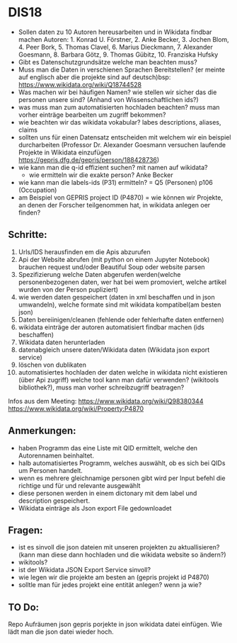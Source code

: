 # DIS18

* Sollen daten zu 10 Autoren hereusarbeiten und in Wikidata findbar machen Autoren: 1. Konrad U. Förstner, 2. Anke Becker, 3. Jochen Blom, 4. Peer Bork, 5. Thomas Clavel, 6. Marius Dieckmann, 7. Alexander Goesmann, 8. Barbara Götz, 9. Thomas Gübitz, 10. Franziska Hufsky  
* Gibt es Datenschutzgrundsätze welche man beachten muss?
* Muss man die Daten in verschienen Sprachen Bereitstellen? (er meinte auf englisch aber die projekte sind auf deutsch)bsp: https://www.wikidata.org/wiki/Q18744528
* Was machen wir bei häufigen Namen? wie stellen wir sicher das die personen unsere sind? (Anhand von Wissenschaftlichen ids?)
* was muss man zum automatisierten hochladen beachten? muss man vorher einträge bearbeiten um zugriff bekommen?
* wie beachten wir das wikidata vokabular? labes descriptions, aliases, claims
* sollten uns für einen Datensatz entscheiden mit welchem wir ein beispiel durcharbeiten (Professor Dr. Alexander Goesmann versuchen laufende Projekte in Wikidata einzufügen https://gepris.dfg.de/gepris/person/188428736)
* wie kann man die q-id effizient suchen? mit namen auf wikidata?
    - wie ermitteln wir die exakte person? Anke Becker
* wie kann man die labels-ids (P31) ermitteln? = Q5 (Personen) p106 (Occupation)
* am Beispiel von GEPRIS project ID (P4870) = wie können wir Projekte, an denen der Forscher teilgenommen hat, in wikidata anlegen oer finden?

## Schritte:
1. Urls/IDS herausfinden em die Apis abzurufen
3. Api der Website abrufen (mit python on einem Jupyter Notebook) brauchen request und/oder Beautiful Soup oder website parsen
4. Spezifizierung welche Daten abgerufen werden(welche personenbezogenen daten, wer hat bei wem promoviert, welche artikel wurden von der Person pupliziert)
5. wie werden daten gespeichert (daten in xml beschaffen und in json umwandeln), welche formate sind mit wikidata kompatibel(am besten json)
6. Daten bereiinigen/cleanen (fehlende oder fehlerhafte daten entfernen)
7. wikidata einträge der autoren automatisiert findbar machen (ids beschaffen)
8. Wikidata daten herunterladen
9. datenabgleich unsere daten/Wikidata daten (Wikidata json export service)
10. löschen von dublikaten 
11. automatisiertes hochladen der daten welche in wikidata nicht existieren (über Api zugriff) welche tool kann man dafür verwenden? (wikitools bibliothek?), muss man vorher schreibzugriff beatragen?

Infos aus dem Meeting:
https://www.wikidata.org/wiki/Q98380344
https://www.wikidata.org/wiki/Property:P4870

## Anmerkungen:
* haben Programm das eine Liste mit QID ermittelt, welche den Autorennamen beinhaltet.
* halb automatisiertes Programm, welches auswählt, ob es sich bei QIDs um Personen handelt.
* wenn es mehrere gleichnamige personen gibt wird per Input befehl die richtige und für und relevante ausgewählt
* diese personen werden in einem dictonary mit dem label und description gespeichert. 
* Wikidata einträge als Json export File gedownloadet

## Fragen: 
* ist es sinvoll die json dateien mit unseren projekten zu aktuallisieren?(kann man diese dann hochladen und die wikidata website so ändern?)
* wikitools?
* ist der Wikidata JSON Export Service sinvoll?
* wie legen wir die projekte am besten an (gepris projekt id P4870)
* solltle man für jedes projekt eine entität anlegen? wenn ja wie?

## TO Do:
Repo Aufräumen
json gepris porjekte in json wikidata datei einfügen. 
Wie lädt man die json datei wieder hoch. 


  
